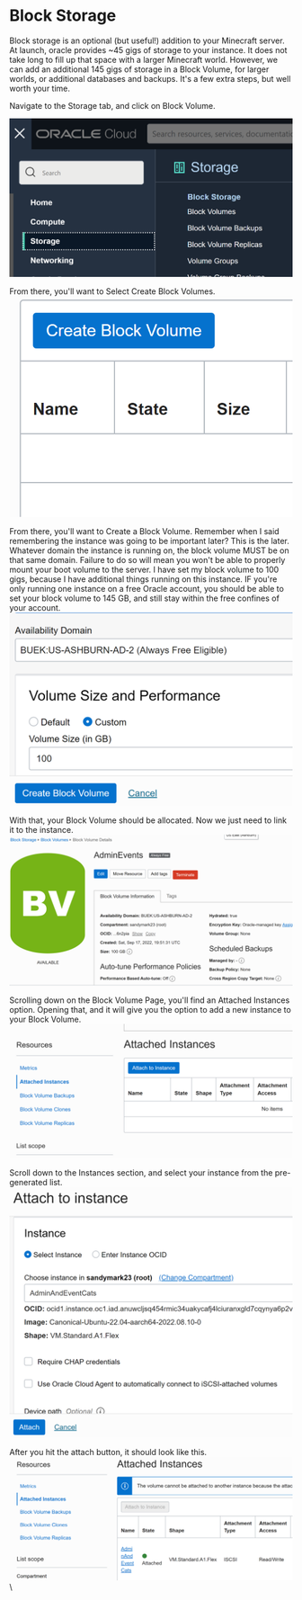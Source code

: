 # Block Storage

Block storage is an optional (but useful!) addition to your Minecraft server. At launch, oracle provides \~45 gigs of storage to your instance. It does not take long to fill up that space with a larger Minecraft world. However, we can add an additional 145 gigs of storage in a Block Volume, for larger worlds, or additional databases and backups. It's a few extra steps, but well worth your time.&#x20;

Navigate to the Storage tab, and click on Block Volume.&#x20;

![](<../../.gitbook/assets/image (12).png>)

From there, you'll want to Select Create Block Volumes.\
![](<../../.gitbook/assets/image (1) (1) (2).png>)

From there, you'll want to Create a Block Volume. Remember when I said remembering the instance was going to be important later? This is the later. Whatever domain the instance is running on, the block volume MUST be on that same domain. Failure to do so will mean you won't be able to properly mount your boot volume to the server. I have set my block volume to 100 gigs, because I have additional things running on this instance. IF you're only running one instance on a free Oracle account, you should be able to set your block volume to 145 GB, and still stay within the free confines of your account. \
![](<../../.gitbook/assets/image (10) (1).png>)

With that, your Block Volume should be allocated. Now we just need to link it to the instance.\
![](<../../.gitbook/assets/image (6) (1).png>)

Scrolling down on the Block Volume Page, you'll find an Attached Instances option. Opening that, and it will give you the option to add a new instance to your Block Volume. \
![](<../../.gitbook/assets/image (1).png>)

Scroll down to the Instances section, and select your instance from the pre-generated list. \
![](<../../.gitbook/assets/image (9) (1).png>)

After you hit the attach button, it should look like this.\
![](<../../.gitbook/assets/image (2) (2).png>)\
